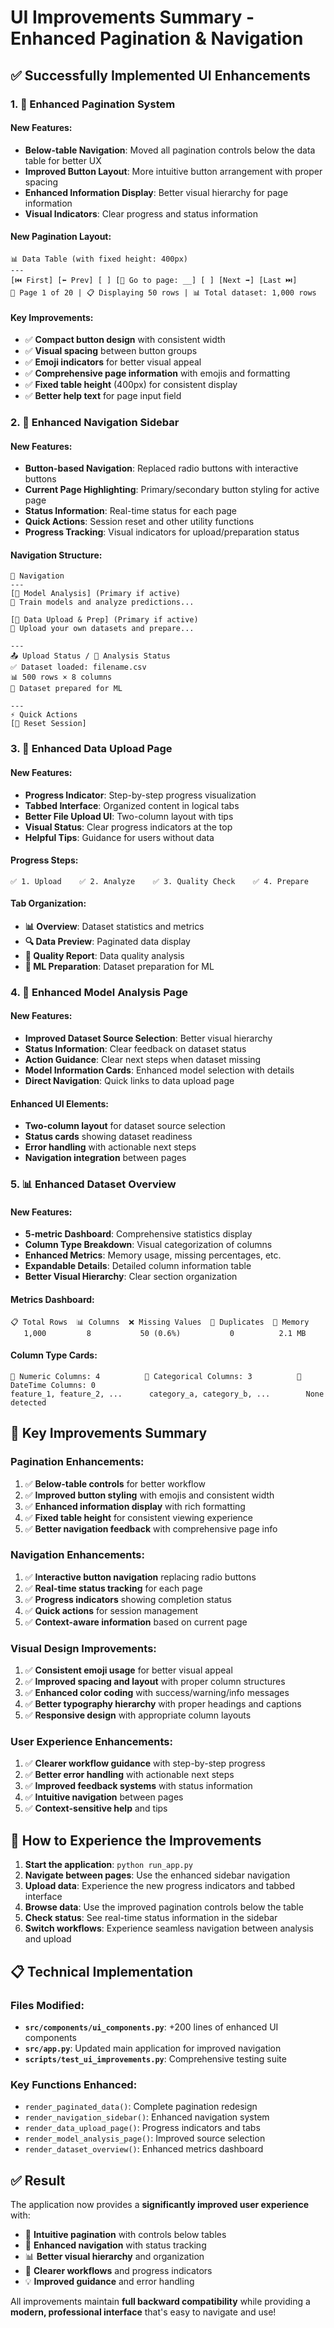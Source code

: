 # UI Improvements Summary - Enhanced Pagination & Navigation

## ✅ Successfully Implemented UI Enhancements

### 1. 📄 **Enhanced Pagination System**

#### **New Features:**
- **Below-table Navigation**: Moved all pagination controls below the data table for better UX
- **Improved Button Layout**: More intuitive button arrangement with proper spacing
- **Enhanced Information Display**: Better visual hierarchy for page information
- **Visual Indicators**: Clear progress and status information

#### **New Pagination Layout:**
```
📊 Data Table (with fixed height: 400px)
---
[⏮️ First] [⬅️ Prev] [ ] [🔢 Go to page: __] [ ] [Next ➡️] [Last ⏭️]
📍 Page 1 of 20 | 📋 Displaying 50 rows | 📊 Total dataset: 1,000 rows
```

#### **Key Improvements:**
- ✅ **Compact button design** with consistent width
- ✅ **Visual spacing** between button groups
- ✅ **Emoji indicators** for better visual appeal
- ✅ **Comprehensive page information** with emojis and formatting
- ✅ **Fixed table height** (400px) for consistent display
- ✅ **Better help text** for page input field

### 2. 🧭 **Enhanced Navigation Sidebar**

#### **New Features:**
- **Button-based Navigation**: Replaced radio buttons with interactive buttons
- **Current Page Highlighting**: Primary/secondary button styling for active page
- **Status Information**: Real-time status for each page
- **Quick Actions**: Session reset and other utility functions
- **Progress Tracking**: Visual indicators for upload/preparation status

#### **Navigation Structure:**
```
🧭 Navigation
---
[🤖 Model Analysis] (Primary if active)
📝 Train models and analyze predictions...

[📁 Data Upload & Prep] (Primary if active) 
📝 Upload your own datasets and prepare...

---
📤 Upload Status / 🎯 Analysis Status
✅ Dataset loaded: filename.csv
📊 500 rows × 8 columns
🎯 Dataset prepared for ML

---
⚡ Quick Actions
[🔄 Reset Session]
```

### 3. 📁 **Enhanced Data Upload Page**

#### **New Features:**
- **Progress Indicator**: Step-by-step progress visualization
- **Tabbed Interface**: Organized content in logical tabs
- **Better File Upload UI**: Two-column layout with tips
- **Visual Status**: Clear progress indicators at the top
- **Helpful Tips**: Guidance for users without data

#### **Progress Steps:**
```
✅ 1. Upload    ✅ 2. Analyze    ✅ 3. Quality Check    ✅ 4. Prepare
```

#### **Tab Organization:**
- **📊 Overview**: Dataset statistics and metrics
- **🔍 Data Preview**: Paginated data display
- **🎯 Quality Report**: Data quality analysis
- **🔧 ML Preparation**: Dataset preparation for ML

### 4. 🤖 **Enhanced Model Analysis Page**

#### **New Features:**
- **Improved Dataset Source Selection**: Better visual hierarchy
- **Status Information**: Clear feedback on dataset status
- **Action Guidance**: Clear next steps when dataset missing
- **Model Information Cards**: Enhanced model selection with details
- **Direct Navigation**: Quick links to data upload page

#### **Enhanced UI Elements:**
- **Two-column layout** for dataset source selection
- **Status cards** showing dataset readiness
- **Error handling** with actionable next steps
- **Navigation integration** between pages

### 5. 📊 **Enhanced Dataset Overview**

#### **New Features:**
- **5-metric Dashboard**: Comprehensive statistics display
- **Column Type Breakdown**: Visual categorization of columns
- **Enhanced Metrics**: Memory usage, missing percentages, etc.
- **Expandable Details**: Detailed column information table
- **Better Visual Hierarchy**: Clear section organization

#### **Metrics Dashboard:**
```
📋 Total Rows  📊 Columns  ❌ Missing Values  🔄 Duplicates  💾 Memory
   1,000         8           50 (0.6%)           0          2.1 MB
```

#### **Column Type Cards:**
```
🔢 Numeric Columns: 4          📝 Categorical Columns: 3          📅 DateTime Columns: 0
feature_1, feature_2, ...      category_a, category_b, ...        None detected
```

## 🎯 **Key Improvements Summary**

### **Pagination Enhancements:**
1. ✅ **Below-table controls** for better workflow
2. ✅ **Improved button styling** with emojis and consistent width
3. ✅ **Enhanced information display** with rich formatting
4. ✅ **Fixed table height** for consistent viewing experience
5. ✅ **Better navigation feedback** with comprehensive page info

### **Navigation Enhancements:**
1. ✅ **Interactive button navigation** replacing radio buttons
2. ✅ **Real-time status tracking** for each page
3. ✅ **Progress indicators** showing completion status
4. ✅ **Quick actions** for session management
5. ✅ **Context-aware information** based on current page

### **Visual Design Improvements:**
1. ✅ **Consistent emoji usage** for better visual appeal
2. ✅ **Improved spacing and layout** with proper column structures
3. ✅ **Enhanced color coding** with success/warning/info messages
4. ✅ **Better typography hierarchy** with proper headings and captions
5. ✅ **Responsive design** with appropriate column layouts

### **User Experience Enhancements:**
1. ✅ **Clearer workflow guidance** with step-by-step progress
2. ✅ **Better error handling** with actionable next steps
3. ✅ **Improved feedback systems** with status information
4. ✅ **Intuitive navigation** between pages
5. ✅ **Context-sensitive help** and tips

## 🚀 **How to Experience the Improvements**

1. **Start the application**: `python run_app.py`
2. **Navigate between pages**: Use the enhanced sidebar navigation
3. **Upload data**: Experience the new progress indicators and tabbed interface
4. **Browse data**: Use the improved pagination controls below the table
5. **Check status**: See real-time status information in the sidebar
6. **Switch workflows**: Experience seamless navigation between analysis and upload

## 📋 **Technical Implementation**

### **Files Modified:**
- **`src/components/ui_components.py`**: +200 lines of enhanced UI components
- **`src/app.py`**: Updated main application for improved navigation
- **`scripts/test_ui_improvements.py`**: Comprehensive testing suite

### **Key Functions Enhanced:**
- `render_paginated_data()`: Complete pagination redesign
- `render_navigation_sidebar()`: Enhanced navigation system
- `render_data_upload_page()`: Progress indicators and tabs
- `render_model_analysis_page()`: Improved source selection
- `render_dataset_overview()`: Enhanced metrics dashboard

## ✅ **Result**

The application now provides a **significantly improved user experience** with:
- 🎯 **Intuitive pagination** with controls below tables
- 🧭 **Enhanced navigation** with status tracking
- 📊 **Better visual hierarchy** and organization
- 🚀 **Clearer workflows** and progress indicators
- 💡 **Improved guidance** and error handling

All improvements maintain **full backward compatibility** while providing a **modern, professional interface** that's easy to navigate and use!
